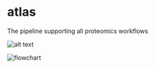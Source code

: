 # atlas
The pipeline supporting all proteomics workflows


![alt text](https://i.postimg.cc/YS0hMGdp/atlas.png) 

![flowchart](https://user-images.githubusercontent.com/1679820/112821567-24f5b800-9087-11eb-8c68-40aefe8225ee.png)
